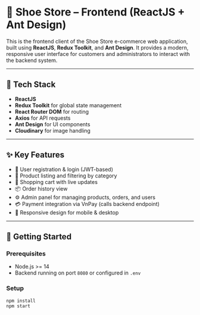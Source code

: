 # 🛒 Shoe Store – Frontend (ReactJS + Ant Design)

This is the frontend client of the Shoe Store e-commerce web application, built using **ReactJS**, **Redux Toolkit**, and **Ant Design**. It provides a modern, responsive user interface for customers and administrators to interact with the backend system.

---

## 🔧 Tech Stack

- **ReactJS**
- **Redux Toolkit** for global state management
- **React Router DOM** for routing
- **Axios** for API requests
- **Ant Design** for UI components
- **Cloudinary** for image handling

---

## ✨ Key Features

- 🔐 User registration & login (JWT-based)
- 👟 Product listing and filtering by category
- 🛒 Shopping cart with live updates
- 📦 Order history view
- ⚙️ Admin panel for managing products, orders, and users
- 💳 Payment integration via VnPay (calls backend endpoint)
- 🔄 Responsive design for mobile & desktop

---

## 🚀 Getting Started

### Prerequisites
- Node.js >= 14
- Backend running on port `8080` or configured in `.env`

### Setup

```bash
npm install
npm start
